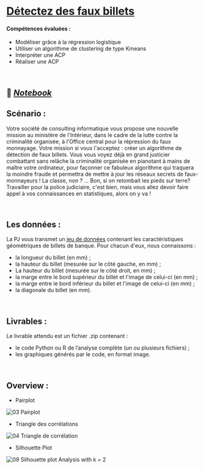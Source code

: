 
# [Détectez des faux billets](https://openclassrooms.com/fr/paths/65/projects/147/assignment) 


#### Compétences évaluées : 

  - Modéliser grâce à la régression logistique
  - Utiliser un algorithme de clustering de type Kmeans
  - Interpréter une ACP
  - Réaliser une ACP

<br> 

## 📗 ***[Notebook](https://github.com/Gladouu/P6/blob/main/P6_01_analysis.ipynb)***

## Scénario : 

Votre société de consulting informatique vous propose une nouvelle mission au ministère de l'Intérieur, dans le cadre de la lutte contre la criminalité organisée, à l'Office central pour la répression du faux monnayage. Votre mission si vous l'acceptez : créer un algorithme de détection de faux billets.
Vous vous voyez déjà en grand justicier combattant sans relâche la criminalité organisée en pianotant à mains de maître votre ordinateur, pour façonner ce fabuleux algorithme  qui traquera la moindre fraude et permettra de mettre à jour les réseaux secrets de faux-monnayeurs ! La classe, non ?
... Bon, si on retombait les pieds sur terre? Travailler pour la police judiciaire, c'est bien, mais vous allez devoir faire appel à vos connaissances en statistiques, alors on y va !
 
<br> 

## Les données : 

La PJ vous transmet un [jeu de données](https://s3-eu-west-1.amazonaws.com/static.oc-static.com/prod/courses/files/parcours-data-analyst/notes.csv) contenant les caractéristiques géométriques de billets de banque. Pour chacun d'eux, nous connaissons :
  - la longueur du billet (en mm) ;
  - la hauteur du billet (mesurée sur le côté gauche, en mm) ;
  - La hauteur du billet (mesurée sur le côté droit, en mm) ;
  - la marge entre le bord supérieur du billet et l'image de celui-ci (en mm) ;
  - la marge entre le bord inférieur du billet et l'image de celui-ci (en mm) ;
  - la diagonale du billet (en mm).


<br>

## Livrables : 

Le livrable attendu est un fichier .zip contenant :

  - le code Python ou R de l’analyse complète (un ou plusieurs fichiers) ;
  - les graphiques générés par le code, en format image.

<br>

## Overview : 

- Pairplot 

![03  Pairplot](https://user-images.githubusercontent.com/45063193/138316064-149d06ae-9e9c-4ce5-80a2-6a6cb4e61010.jpg)

- Triangle des corrélations

![04  Triangle de corrélation](https://user-images.githubusercontent.com/45063193/138316240-cfe06635-9add-4625-a4ed-247754b1b634.jpg)

- Silhouette Plot 

![09  Silhouette plot Analysis with k = 2](https://user-images.githubusercontent.com/45063193/138316447-a95dc1fb-9173-4d87-8f3e-faa2680d8863.jpg)





  
